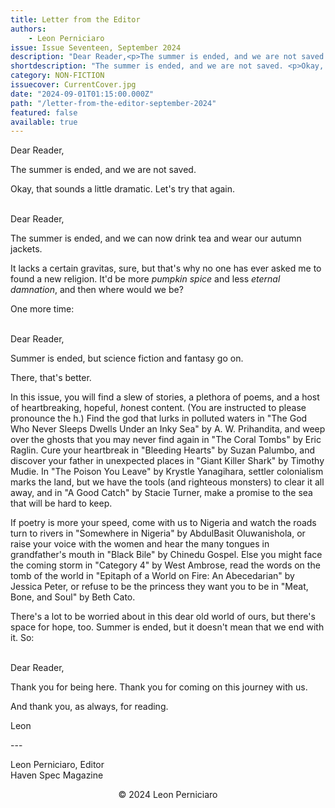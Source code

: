```yaml
---
title: Letter from the Editor
authors:
    - Leon Perniciaro
issue: Issue Seventeen, September 2024
description: "Dear Reader,<p>The summer is ended, and we are not saved. </p><p>Okay, that sounds a little dramatic. Let's try that again.</p><p>Dear Reader,</p><p>The summer is ended, and we can now drink tea and wear our autumn jackets.</p><p>It lacks a certain gravitas, sure, but that's why no one has ever asked me to found a new religion. It'd be more <em>pumpkin spice</em> and less <em>eternal damnation</em>, and then where would we be?</p><p>One more time:</p><p>Dear Reader,</p><p>Summer is ended, but science fiction and fantasy go on.</p><p>There, that's better.</p>"
shortdescription: "The summer is ended, and we are not saved. <p>Okay, that sounds a little dramatic. Let's try that again.</p><p>Dear Reader,</p><p>The summer is ended, and we can now drink tea and wear our autumn jackets.</p><p>It lacks a certain gravitas, sure, but that's why no one has ever asked me to found a new religion. It'd be more <em>pumpkin spice</em> and less <em>eternal damnation</em>, and then where would we be?</p>"
category: NON-FICTION
issuecover: CurrentCover.jpg
date: "2024-09-01T01:15:00.000Z"
path: "/letter-from-the-editor-september-2024"
featured: false
available: true
---
```


Dear Reader,

The summer is ended, and we are not saved.

Okay, that sounds a little dramatic. Let's try that again.
<br /><br />

Dear Reader,

The summer is ended, and we can now drink tea and wear our autumn jackets.

It lacks a certain gravitas, sure, but that's why no one has ever asked me to found a new religion. It'd be more _pumpkin spice_ and less _eternal damnation_, and then where would we be?

One more time:
<br /><br />

Dear Reader,

Summer is ended, but science fiction and fantasy go on.

There, that's better.

In this issue, you will find a slew of stories, a plethora of poems, and a host of heartbreaking, hopeful, <em>h</em>onest content. (You are instructed to please pronounce the h.) Find the god that lurks in polluted waters in "The God Who Never Sleeps Dwells Under an Inky Sea" by A. W. Prihandita, and weep over the ghosts that you may never find again in "The Coral Tombs" by Eric Raglin. Cure your heartbreak in "Bleeding Hearts" by Suzan Palumbo, and discover your father in unexpected places in "Giant Killer Shark" by Timothy Mudie. In "The Poison You Leave" by Krystle Yanagihara, settler colonialism marks the land, but we have the tools (and righteous monsters) to clear it all away, and in "A Good Catch" by Stacie Turner, make a promise to the sea that will be hard to keep.

If poetry is more your speed, come with us to Nigeria and watch the roads turn to rivers in "Somewhere in Nigeria" by AbdulBasit Oluwanishola, or raise
your voice with the women and hear the many tongues in grandfather's mouth in "Black Bile" by Chinedu Gospel. Else you might face the coming storm in
"Category 4" by West Ambrose, read the words on the tomb of the world in "Epitaph of a World on Fire: An Abecedarian" by Jessica Peter, or refuse to be the princess they want you to be in "Meat, Bone, and Soul" by Beth Cato.

There's a lot to be worried about in this dear old world of ours, but there's space for hope, too. Summer is ended, but it doesn't mean that we end with it. So:
<br /><br />

Dear Reader,

Thank you for being here. Thank you for coming on this journey with us.

And thank you, as always, for reading.

Leon

\-\-\-

Leon Perniciaro, Editor<br />
Haven Spec Magazine


<p style="text-align: center;">© 2024 Leon Perniciaro</p>
